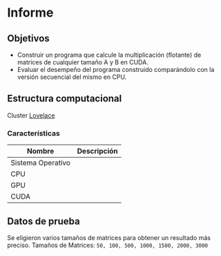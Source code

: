# Informe

## Objetivos
* Construir un programa que calcule la multiplicación (flotante) de matrices de cualquier tamaño A y B en CUDA.
* Evaluar el desempeño del programa construido comparándolo con la versión secuencial del mismo en CPU.

## Estructura computacional

Cluster [Lovelace](//lovelace.utp.edu.co)

### Características
| Nombre | Descripción |
|--------|-------------|
| Sistema Operativo | |
| CPU | |
| GPU |  |
| CUDA | |

## Datos de prueba

Se eligieron varios tamaños de matrices para obtener un resultado más preciso.
Tamaños de Matrices: `50, 100, 500, 1000, 1500, 2000, 3000`
